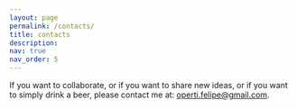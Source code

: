```yaml
---
layout: page
permalink: /contacts/
title: contacts
description: 
nav: true
nav_order: 5
---
```


If you want to collaborate, or if you want to share new ideas, or if you want to simply drink a beer, please contact me at: [operti.felipe@gmail.com](operti.felipe@gmail.com).
